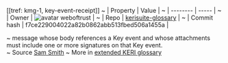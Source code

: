 [[tref: kmg-1, key-event-receipt]]
~ | Property | Value |
~ | -------- | ----- |
~ | Owner | ![avatar](https://avatars.githubusercontent.com/u/82824804?v=4) weboftrust |
~ | Repo | [kerisuite-glossary](https://github.com/weboftrust/kerisuite-glossary) |
~ | Commit hash | f7ce229004022a82b0862abb513fbed506a1455a |

~ message whose body references a Key event and whose attachments must include one or more signatures on that Key event.   
~ Source [Sam Smith](https://github.com/WebOfTrust/ietf-keri/blob/main/draft-ssmith-keri.md#basic-terminology)
~ More in <a href="https://weboftrust.github.io/WOT-terms/docs/glossary/key-event-receipt">extended KERI glossary</a>
